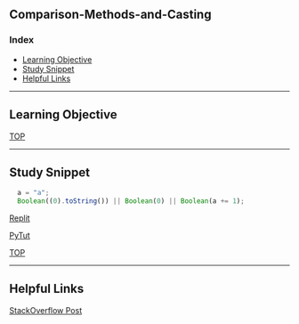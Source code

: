 ## Comparison-Methods-and-Casting


### Index
* [Learning Objective](#learning-objective)
* [Study Snippet](#study-snippet)
* [Helpful Links](#helpful-links)

___

## Learning Objective

[TOP](#index)

___
 
## Study Snippet

```js
  a = "a";
  Boolean((0).toString()) || Boolean(0) || Boolean(a += 1);

```

[Replit](https://repl.it/@Joaoviana/Comparison-Methods-and-Casting)

[PyTut](https://goo.gl/wV9aj6)
 
[TOP](#index)

___ 

## Helpful Links
[StackOverflow Post](https://stackoverflow.com/questions/11157814/which-logic-operator-takes-precedence)
